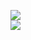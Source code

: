[![](https://img.shields.io/badge/Made%20With-Github%20Spray-lightgrey.svg?style=for-the-badge&logo=github)](https://github.com/Annihil/github-spray#2623)  
[![](https://i.imgur.com/2DrTn0Z.gif)](https://github.com/Annihil/github-spray)